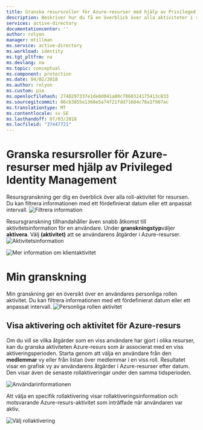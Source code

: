 ```yaml
---
title: Granska resursroller för Azure-resurser med hjälp av Privileged Identity Management | Microsoft Docs
description: Beskriver hur du få en överblick över alla aktiviteter i rollen för den en viss resurs.
services: active-directory
documentationcenter: ''
author: rolyon
manager: mtillman
ms.service: active-directory
ms.workload: identity
ms.tgt_pltfrm: na
ms.devlang: na
ms.topic: conceptual
ms.component: protection
ms.date: 04/02/2018
ms.author: rolyon
ms.custom: pim
ms.openlocfilehash: 2740297337e1de0d041a80c7860324175413c833
ms.sourcegitcommit: 86cb3855e1368e5a74f21fdd71684c78a1f907ac
ms.translationtype: MT
ms.contentlocale: sv-SE
ms.lasthandoff: 07/03/2018
ms.locfileid: "37447721"
---
```

# <a name="audit-resource-roles-for-azure-resources-by-using-privileged-identity-management"></a>Granska resursroller för Azure-resurser med hjälp av Privileged Identity Management 

Resursgranskning ger dig en överblick över alla roll-aktivitet för resursen. Du kan filtrera informationen med ett fördefinierat datum eller ett anpassat intervall.
![Filtrera information](media/azure-pim-resource-rbac/rbac-resource-audit.png)

Resursgranskning tillhandahåller även snabb åtkomst till aktivitetsinformation för en användare. Under **granskningstyp**väljer **aktivera**. Välj **(aktivitet)** att se användarens åtgärder i Azure-resurser.
![Aktivitetsinformation](media/azure-pim-resource-rbac/rbac-audit-activity.png)

![Mer information om klientaktivitet](media/azure-pim-resource-rbac/rbac-audit-activity-details.png)

# <a name="my-audit"></a>Min granskning

Min granskning ger en översikt över en användares personliga rollen aktivitet. Du kan filtrera informationen med ett fördefinierat datum eller ett anpassat intervall.
![Personliga rollen aktivitet](media/azure-pim-resource-rbac/my-audit-time.png)

## <a name="view-activation-and-azure-resource-activity"></a>Visa aktivering och aktivitet för Azure-resurs

Om du vill se vilka åtgärder som en viss användare har gjort i olika resurser, kan du granska aktiviteten Azure-resurs som är associerat med en viss aktiveringsperioden. Starta genom att välja en användare från den **medlemmar** vy eller från listan över medlemmar i en viss roll. Resultatet visar en grafisk vy av användarens åtgärder i Azure-resurser efter datum. Den visar även de senaste rollaktiveringar under den samma tidsperioden.

![Användarinformationen](media/azure-pim-resource-rbac/rbac-user-details.png)

Att välja en specifik rollaktivering visar rollaktiveringsinformation och motsvarande Azure-resurs-aktivitet som inträffade när användaren var aktiv.

![Välj rollaktivering](media/azure-pim-resource-rbac/rbac-user-resource-activity.png)

